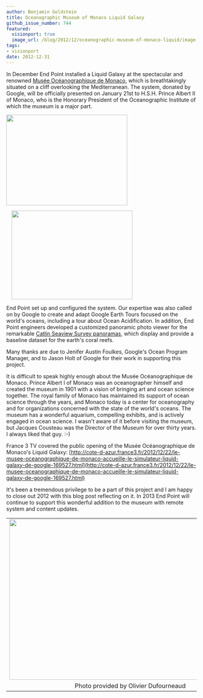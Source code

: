 ```yaml
---
author: Benjamin Goldstein
title: Oceanographic Museum of Monaco Liquid Galaxy
github_issue_number: 744
featured:
  visionport: true
  image_url: /blog/2012/12/oceanographic-museum-of-monaco-liquid/image-0-big.jpeg
tags:
- visionport
date: 2012-12-31
---
```


In December End Point installed a Liquid Galaxy at the spectacular and renowned [Musée Océanographique de Monaco](http://www.oceano.mc/), which is breathtakingly situated on a cliff overlooking the Mediterranean. The system, donated by Google, will be officially presented on January 21st to H.S.H. Prince Albert II of Monaco, who is the Honorary President of the Oceanographic Institute of which the museum is a major part.

<a href="/blog/2012/12/oceanographic-museum-of-monaco-liquid/image-0-big.jpeg" imageanchor="1" style="clear: left; float: left; margin-bottom: 1em; margin-right: 1em;"><img border="0" height="240" src="/blog/2012/12/oceanographic-museum-of-monaco-liquid/image-0.jpeg" style="cursor: move;" width="320"/></a>

<a href="/blog/2012/12/oceanographic-museum-of-monaco-liquid/image-1-big.jpeg" imageanchor="1" style="margin-left: 1em; margin-right: 1em;"><img border="0" height="235" src="/blog/2012/12/oceanographic-museum-of-monaco-liquid/image-1.jpeg" style="cursor: move;" width="320"/></a>

End Point set up and configured the system. Our expertise was also called on by Google to create and adapt Google Earth Tours focused on the world's oceans, including a tour about Ocean Acidification. In addition, End Point engineers developed a customized panoramic photo viewer for the remarkable [Catlin Seaview Survey panoramas](http://www.catlinseaviewsurvey.com/), which display and provide a baseline dataset for the earth's coral reefs.

Many thanks are due to Jenifer Austin Foulkes, Google's Ocean Program Manager, and to Jason Holt of Google for their work in supporting this project.

It is difficult to speak highly enough about the Musée Océanographique de Monaco. Prince Albert I of Monaco was an oceanographer himself and created the museum in 1901 with a vision of bringing art and ocean science together. The royal family of Monaco has maintained its support of ocean science through the years, and Monaco today is a center for oceanography and for organizations concerned with the state of the world's oceans. The museum has a wonderful aquarium, compelling exhibits, and is actively engaged in ocean science. I wasn't aware of it before visiting the museum, but Jacques Cousteau was the Director of the Museum for over thirty years. I always liked that guy. :-)

France 3 TV covered the public opening of the Musée Océanographique de Monaco's Liquid Galaxy: [http://cote-d-azur.france3.fr/2012/12/22/le-musee-oceanographique-de-monaco-accueille-le-simulateur-liquid-galaxy-de-google-169527.html](http://cote-d-azur.france3.fr/2012/12/22/le-musee-oceanographique-de-monaco-accueille-le-simulateur-liquid-galaxy-de-google-169527.html)

It's been a tremendous privilege to be a part of this project and I am happy to close out 2012 with this blog post reflecting on it. In 2013 End Point will continue to support this wonderful addition to the museum with remote system and content updates.

<table align="center" cellpadding="0" cellspacing="0" class="tr-caption-container" style="margin-left: auto; margin-right: auto; text-align: center;"><tbody>
<tr><td style="text-align: center;"><a href="/blog/2012/12/oceanographic-museum-of-monaco-liquid/image-2-big.jpeg" imageanchor="1" style="margin-left: auto; margin-right: auto;"><img border="0" height="425" src="/blog/2012/12/oceanographic-museum-of-monaco-liquid/image-2.jpeg" width="640"/></a></td></tr>
<tr><td class="tr-caption" style="text-align: center;">Photo provided by Olivier Dufourneaud</td></tr>
</tbody></table>


